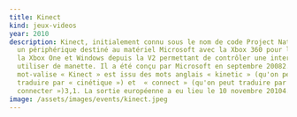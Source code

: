 ```yaml
---
title: Kinect
kind: jeux-videos
year: 2010
description: Kinect, initialement connu sous le nom de code Project Natal1, est
  un périphérique destiné au matériel Microsoft avec la Xbox 360 pour la V1 et
  la Xbox One et Windows depuis la V2 permettant de contrôler une interface sans
  utiliser de manette. Il a été conçu par Microsoft en septembre 20082.Le
  mot-valise « Kinect » est issu des mots anglais « kinetic » (qu'on peut
  traduire par « cinétique ») et  « connect » (qu'on peut traduire par «
  connecter »)3,1. La sortie européenne a eu lieu le 10 novembre 20104.
image: /assets/images/events/kinect.jpeg
---
```

